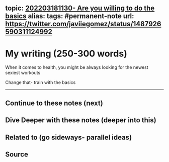 topic: [202203181130- Are you willing to do the basics](.md)
alias: 
tags: #permanent-note
url: https://twitter.com/javiiegomez/status/1487926590311124992
---

# My writing (250-300 words)

When it comes to health, you might be always looking for the newest sexiest workouts

Change that- train with the basics

---
## Continue to these notes (next)

## Dive Deeper with these notes (deeper into this)
		
## Related to (go sideways- parallel ideas)
	
## Source